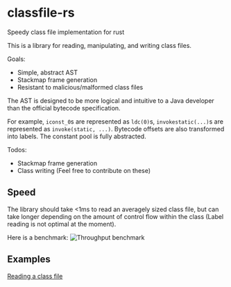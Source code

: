 # classfile-rs
Speedy class file implementation for rust

This is a library for reading, manipulating, and writing class files.

Goals:
* Simple, abstract AST
* Stackmap frame generation
* Resistant to malicious/malformed class files

The AST is designed to be more logical and intuitive to a Java developer than the official bytecode
 specification. 

For example, `iconst_0`s are represented as `ldc(0)`s, `invokestatic(...)`s are represented as `invoke(static, ...)`.
Bytecode offsets are also transformed into labels.
The constant pool is fully abstracted.

Todos:
* Stackmap frame generation
* Class writing
(Feel free to contribute on these)

## Speed
The library should take <1ms to read an averagely sized class file, but can take longer depending on the amount of
 control flow within the class (Label reading is not optimal at the moment).

Here is a benchmark:
![Throughput benchmark](https://cdn.discordapp.com/attachments/665688984302649354/803225667399057448/unknown.png)

## Examples
[Reading a class file](https://github.com/x4e/classfile-rs/tree/master/examples/read/src/main.rs)

